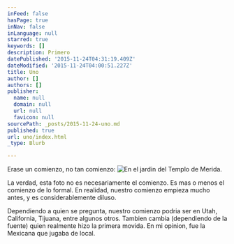 ```yaml
---
inFeed: false
hasPage: true
inNav: false
inLanguage: null
starred: true
keywords: []
description: Primero
datePublished: '2015-11-24T04:31:19.409Z'
dateModified: '2015-11-24T04:00:51.227Z'
title: Uno
author: []
authors: []
publisher:
  name: null
  domain: null
  url: null
  favicon: null
sourcePath: _posts/2015-11-24-uno.md
published: true
url: uno/index.html
_type: Blurb

---
```

Erase un comienzo, no tan comienzo:
![En el jardin del Templo de Merida.](https://the-grid-user-content.s3-us-west-2.amazonaws.com/ee436225-e062-47a3-9aee-e32231c817eb.jpg)

La verdad, esta foto no es necesariamente el comienzo. Es mas o menos el comienzo de lo formal. En realidad, nuestro comienzo empieza mucho antes, y es considerablemente diluso.

Dependiendo a quien se pregunta, nuestro comienzo podria ser en Utah, California, Tijuana, entre algunos otros. Tambien cambia (dependiendo de la fuente) quien realmente hizo la primera movida. En mi opinion, fue la Mexicana que jugaba de local.
